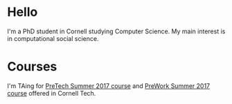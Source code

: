 # Hello

I'm a PhD student in Cornell studying Computer Science. My main interest is in computational social science.

# Courses

I'm TAing for [PreTech Summer 2017 course](http://vegetable68.github.io/PreTech) and [PreWork Summer 2017 course](http://vegetable68.github.io/PreWork) offered in Cornell Tech. 
